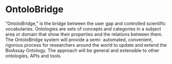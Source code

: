 # OntoloBridge

 “OntoloBridge,” is the bridge between the user gap and controlled scientific vocabularies.
 Ontologies are sets of concepts and categories in a subject area or domain that show their 
 properties and the relations between them. The OntoloBridge system will provide a semi-
 automated, convenient, rigorous process for researchers around the world to update and 
 extend the BioAssay Ontology. The approach will be general and extensible to other ontologies, APIs and tools.
